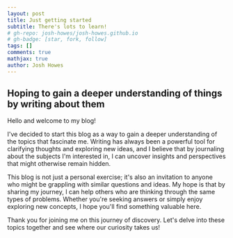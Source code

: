 ```yaml
---
layout: post
title: Just getting started
subtitle: There's lots to learn!
# gh-repo: josh-howes/josh-howes.github.io
# gh-badge: [star, fork, follow]
tags: []
comments: true
mathjax: true
author: Josh Howes
---
```


## Hoping to gain a deeper understanding of things by writing about them

Hello and welcome to my blog!

I've decided to start this blog as a way to gain a deeper understanding of the topics that fascinate me. Writing has always been a powerful tool for clarifying thoughts and exploring new ideas, and I believe that by journaling about the subjects I'm interested in, I can uncover insights and perspectives that might otherwise remain hidden.

This blog is not just a personal exercise; it's also an invitation to anyone who might be grappling with similar questions and ideas. My hope is that by sharing my journey, I can help others who are thinking through the same types of problems. Whether you're seeking answers or simply enjoy exploring new concepts, I hope you'll find something valuable here.

Thank you for joining me on this journey of discovery. Let's delve into these topics together and see where our curiosity takes us!